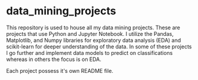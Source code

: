 # data_mining_projects

This repository is used to house all my data mining projects. These are projects that use Python and Jupyter Notebook.
I utilize the Pandas, Matplotlib, and Numpy libraries for exploratory data analysis (EDA) and scikit-learn for deeper 
understanding of the data. In some of these projects I go further and implement data models to predict on classifications
whereas in others the focus is on EDA.

Each project possess it's own README file.
